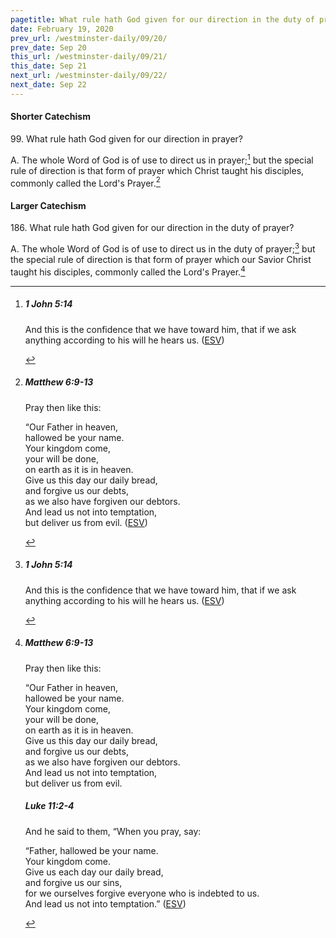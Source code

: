 ```yaml
---
pagetitle: What rule hath God given for our direction in the duty of prayer?
date: February 19, 2020
prev_url: /westminster-daily/09/20/
prev_date: Sep 20
this_url: /westminster-daily/09/21/
this_date: Sep 21
next_url: /westminster-daily/09/22/
next_date: Sep 22
---
```


#### Shorter Catechism

99\. What rule hath God given for our direction in prayer?

A. The whole Word of God is of use to direct us in prayer;[^fnref:wsc1] but the special rule of direction is that form of prayer which Christ taught his disciples, commonly called the Lord's Prayer.[^fnref:wsc2]


[^fnref:wsc1]: <div class="esv"><h5>1 John 5:14</h5> <div class="esv-text"><p id="p62005014.01-1">And this is the confidence that we have toward him, that if we ask anything according to his will he hears us.  (<a href="http://www.esv.org" class="copyright">ESV</a>)</p> </div> </div>

[^fnref:wsc2]: <div class="esv"><h5>Matthew 6:9-13</h5> <div class="esv-text"><p id="p40006009.01-1"><span class="woc">Pray then like this:</span></p> <div class="block-indent"> <p class="line-group" id="p40006009.05-1"><span class="woc">&#8220;Our Father in heaven,<br /> hallowed be your name.</span><br />  <span class="woc">Your kingdom come,<br /> your will be done,<br /> <span class="indent"></span>on earth as it is in heaven.</span><br />  <span class="woc">Give us this day our daily bread,</span><br />  <span class="woc">and forgive us our debts,<br /> <span class="indent"></span>as we also have forgiven our debtors.</span><br />  <span class="woc">And lead us not into temptation,<br /> <span class="indent"></span>but deliver us from evil.</span>  (<a href="http://www.esv.org" class="copyright">ESV</a>)</p> </div> </div> </div>


#### Larger Catechism

186\. What rule hath God given for our direction in the duty of prayer?

A. The whole Word of God is of use to direct us in the duty of prayer;[^fnref:wlc1] but the special rule of direction is that form of prayer which our Savior Christ taught his disciples, commonly called the Lord's Prayer.[^fnref:wlc2]


[^fnref:wlc1]: <div class="esv"><h5>1 John 5:14</h5> <div class="esv-text"><p id="p62005014.01-1">And this is the confidence that we have toward him, that if we ask anything according to his will he hears us.  (<a href="http://www.esv.org" class="copyright">ESV</a>)</p> </div> </div>

[^fnref:wlc2]: <div class="esv"><h5>Matthew 6:9-13</h5> <div class="esv-text"><p id="p40006009.01-1"><span class="woc">Pray then like this:</span></p> <div class="block-indent"> <p class="line-group" id="p40006009.05-1"><span class="woc">&#8220;Our Father in heaven,<br /> hallowed be your name.</span><br />  <span class="woc">Your kingdom come,<br /> your will be done,<br /> <span class="indent"></span>on earth as it is in heaven.</span><br />  <span class="woc">Give us this day our daily bread,</span><br />  <span class="woc">and forgive us our debts,<br /> <span class="indent"></span>as we also have forgiven our debtors.</span><br />  <span class="woc">And lead us not into temptation,<br /> <span class="indent"></span>but deliver us from evil.</span></p> </div> </div><h5>Luke 11:2-4</h5> <div class="esv-text"><p id="p42011002.01-2">And he said to them, <span class="woc">&#8220;When you pray, say:</span></p> <div class="block-indent"> <p class="line-group" id="p42011002.10-2"><span class="woc">&#8220;Father, hallowed be your name.<br /> Your kingdom come.</span><br />  <span class="woc">Give us each day our daily bread,</span><br />  <span class="woc">and forgive us our sins,<br /> <span class="indent"></span>for we ourselves forgive everyone who is indebted to us.<br /> And lead us not into temptation.&#8221;</span>  (<a href="http://www.esv.org" class="copyright">ESV</a>)</p> </div> </div> </div>

